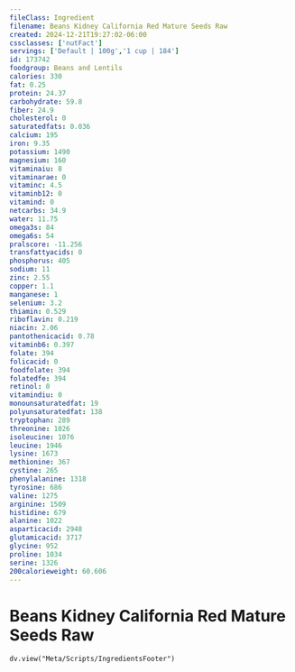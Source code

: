 ```yaml
---
fileClass: Ingredient
filename: Beans Kidney California Red Mature Seeds Raw
created: 2024-12-21T19:27:02-06:00
cssclasses: ['nutFact']
servings: ['Default | 100g','1 cup | 184']
id: 173742
foodgroup: Beans and Lentils
calories: 330
fat: 0.25
protein: 24.37
carbohydrate: 59.8
fiber: 24.9
cholesterol: 0
saturatedfats: 0.036
calcium: 195
iron: 9.35
potassium: 1490
magnesium: 160
vitaminaiu: 8
vitaminarae: 0
vitaminc: 4.5
vitaminb12: 0
vitamind: 0
netcarbs: 34.9
water: 11.75
omega3s: 84
omega6s: 54
pralscore: -11.256
transfattyacids: 0
phosphorus: 405
sodium: 11
zinc: 2.55
copper: 1.1
manganese: 1
selenium: 3.2
thiamin: 0.529
riboflavin: 0.219
niacin: 2.06
pantothenicacid: 0.78
vitaminb6: 0.397
folate: 394
folicacid: 0
foodfolate: 394
folatedfe: 394
retinol: 0
vitamindiu: 0
monounsaturatedfat: 19
polyunsaturatedfat: 138
tryptophan: 289
threonine: 1026
isoleucine: 1076
leucine: 1946
lysine: 1673
methionine: 367
cystine: 265
phenylalanine: 1318
tyrosine: 686
valine: 1275
arginine: 1509
histidine: 679
alanine: 1022
asparticacid: 2948
glutamicacid: 3717
glycine: 952
proline: 1034
serine: 1326
200calorieweight: 60.606
---
```


# Beans Kidney California Red Mature Seeds Raw

```dataviewjs
dv.view("Meta/Scripts/IngredientsFooter")
```